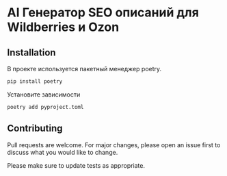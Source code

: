 # AI Генератор SEO описаний для Wildberries и Ozon


## Installation
В проекте используется пакетный менеджер poetry.

```bash
pip install poetry
```
Установите зависимости
```bash
poetry add pyproject.toml
```

## Contributing

Pull requests are welcome. For major changes, please open an issue first
to discuss what you would like to change.

Please make sure to update tests as appropriate.